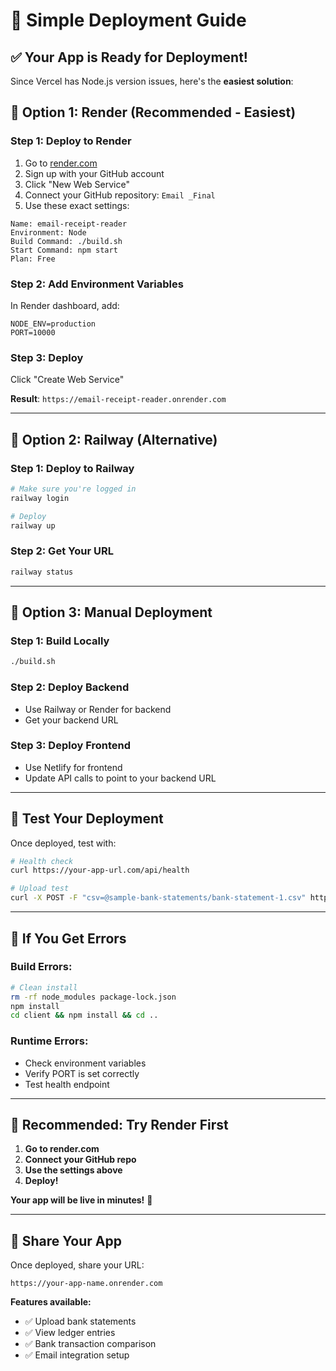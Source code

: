 # 🚀 Simple Deployment Guide

## ✅ **Your App is Ready for Deployment!**

Since Vercel has Node.js version issues, here's the **easiest solution**:

## 🎯 **Option 1: Render (Recommended - Easiest)**

### **Step 1: Deploy to Render**
1. Go to [render.com](https://render.com)
2. Sign up with your GitHub account
3. Click "New Web Service"
4. Connect your GitHub repository: `Email _Final`
5. Use these exact settings:

```
Name: email-receipt-reader
Environment: Node
Build Command: ./build.sh
Start Command: npm start
Plan: Free
```

### **Step 2: Add Environment Variables**
In Render dashboard, add:
```
NODE_ENV=production
PORT=10000
```

### **Step 3: Deploy**
Click "Create Web Service"

**Result**: `https://email-receipt-reader.onrender.com`

---

## 🎯 **Option 2: Railway (Alternative)**

### **Step 1: Deploy to Railway**
```bash
# Make sure you're logged in
railway login

# Deploy
railway up
```

### **Step 2: Get Your URL**
```bash
railway status
```

---

## 🎯 **Option 3: Manual Deployment**

### **Step 1: Build Locally**
```bash
./build.sh
```

### **Step 2: Deploy Backend**
- Use Railway or Render for backend
- Get your backend URL

### **Step 3: Deploy Frontend**
- Use Netlify for frontend
- Update API calls to point to your backend URL

---

## 🎉 **Test Your Deployment**

Once deployed, test with:

```bash
# Health check
curl https://your-app-url.com/api/health

# Upload test
curl -X POST -F "csv=@sample-bank-statements/bank-statement-1.csv" https://your-app-url.com/api/upload-bank-statement
```

---

## 🚨 **If You Get Errors**

### **Build Errors:**
```bash
# Clean install
rm -rf node_modules package-lock.json
npm install
cd client && npm install && cd ..
```

### **Runtime Errors:**
- Check environment variables
- Verify PORT is set correctly
- Test health endpoint

---

## 🎯 **Recommended: Try Render First**

1. **Go to render.com**
2. **Connect your GitHub repo**
3. **Use the settings above**
4. **Deploy!**

**Your app will be live in minutes!** 🚀

---

## 📱 **Share Your App**

Once deployed, share your URL:
```
https://your-app-name.onrender.com
```

**Features available:**
- ✅ Upload bank statements
- ✅ View ledger entries
- ✅ Bank transaction comparison
- ✅ Email integration setup 